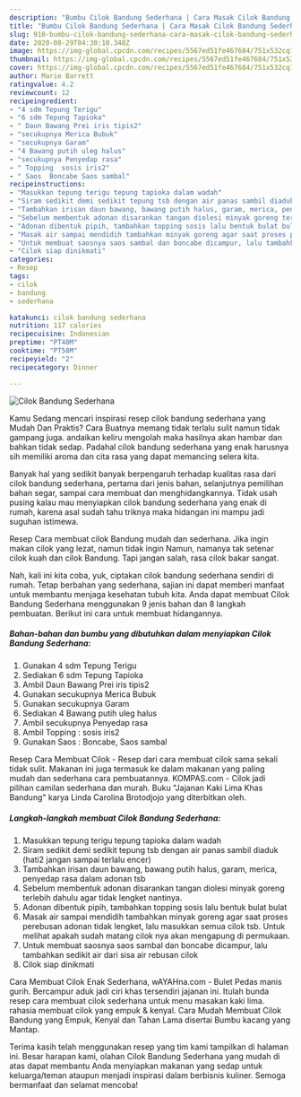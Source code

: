 ```yaml
---
description: "Bumbu Cilok Bandung Sederhana | Cara Masak Cilok Bandung Sederhana Yang Paling Enak"
title: "Bumbu Cilok Bandung Sederhana | Cara Masak Cilok Bandung Sederhana Yang Paling Enak"
slug: 910-bumbu-cilok-bandung-sederhana-cara-masak-cilok-bandung-sederhana-yang-paling-enak
date: 2020-08-29T04:30:10.348Z
image: https://img-global.cpcdn.com/recipes/5567ed51fe467684/751x532cq70/cilok-bandung-sederhana-foto-resep-utama.jpg
thumbnail: https://img-global.cpcdn.com/recipes/5567ed51fe467684/751x532cq70/cilok-bandung-sederhana-foto-resep-utama.jpg
cover: https://img-global.cpcdn.com/recipes/5567ed51fe467684/751x532cq70/cilok-bandung-sederhana-foto-resep-utama.jpg
author: Marie Barrett
ratingvalue: 4.2
reviewcount: 12
recipeingredient:
- "4 sdm Tepung Terigu"
- "6 sdm Tepung Tapioka"
- " Daun Bawang Prei iris tipis2"
- "secukupnya Merica Bubuk"
- "secukupnya Garam"
- "4 Bawang putih uleg halus"
- "secukupnya Penyedap rasa"
- " Topping  sosis iris2"
- " Saos  Boncabe Saos sambal"
recipeinstructions:
- "Masukkan tepung terigu tepung tapioka dalam wadah"
- "Siram sedikit demi sedikit tepung tsb dengan air panas sambil diaduk (hati2 jangan sampai terlalu encer)"
- "Tambahkan irisan daun bawang, bawang putih halus, garam, merica, penyedap rasa dalam adonan tsb"
- "Sebelum membentuk adonan disarankan tangan diolesi minyak goreng terlebih dahulu agar tidak lengket nantinya."
- "Adonan dibentuk pipih, tambahkan topping sosis lalu bentuk bulat bulat"
- "Masak air sampai mendidih tambahkan minyak goreng agar saat proses perebusan adonan tidak lengket, lalu masukkan semua cilok tsb. Untuk melihat apakah sudah matang cilok nya akan mengapung di permukaan."
- "Untuk membuat saosnya saos sambal dan boncabe dicampur, lalu tambahkan sedikit air dari sisa air rebusan cilok"
- "Cilok siap dinikmati"
categories:
- Resep
tags:
- cilok
- bandung
- sederhana

katakunci: cilok bandung sederhana 
nutrition: 117 calories
recipecuisine: Indonesian
preptime: "PT40M"
cooktime: "PT58M"
recipeyield: "2"
recipecategory: Dinner

---
```



![Cilok Bandung Sederhana](https://img-global.cpcdn.com/recipes/5567ed51fe467684/751x532cq70/cilok-bandung-sederhana-foto-resep-utama.jpg)

Kamu Sedang mencari inspirasi resep cilok bandung sederhana yang Mudah Dan Praktis? Cara Buatnya memang tidak terlalu sulit namun tidak gampang juga. andaikan keliru mengolah maka hasilnya akan hambar dan bahkan tidak sedap. Padahal cilok bandung sederhana yang enak harusnya sih memiliki aroma dan cita rasa yang dapat memancing selera kita.

Banyak hal yang sedikit banyak berpengaruh terhadap kualitas rasa dari cilok bandung sederhana, pertama dari jenis bahan, selanjutnya pemilihan bahan segar, sampai cara membuat dan menghidangkannya. Tidak usah pusing kalau mau menyiapkan cilok bandung sederhana yang enak di rumah, karena asal sudah tahu triknya maka hidangan ini mampu jadi suguhan istimewa.

Resep Cara membuat cilok Bandung mudah dan sederhana. Jika ingin makan cilok yang lezat, namun tidak ingin Namun, namanya tak setenar cilok kuah dan cilok Bandung. Tapi jangan salah, rasa cilok bakar sangat.


Nah, kali ini kita coba, yuk, ciptakan cilok bandung sederhana sendiri di rumah. Tetap berbahan yang sederhana, sajian ini dapat memberi manfaat untuk membantu menjaga kesehatan tubuh kita. Anda dapat membuat Cilok Bandung Sederhana menggunakan 9 jenis bahan dan 8 langkah pembuatan. Berikut ini cara untuk membuat hidangannya.

<!--inarticleads1-->

##### Bahan-bahan dan bumbu yang dibutuhkan dalam menyiapkan Cilok Bandung Sederhana:

1. Gunakan 4 sdm Tepung Terigu
1. Sediakan 6 sdm Tepung Tapioka
1. Ambil  Daun Bawang Prei iris tipis2
1. Gunakan secukupnya Merica Bubuk
1. Gunakan secukupnya Garam
1. Sediakan 4 Bawang putih uleg halus
1. Ambil secukupnya Penyedap rasa
1. Ambil  Topping : sosis iris2
1. Gunakan  Saos : Boncabe, Saos sambal


Resep Cara Membuat Cilok - Resep dari cara membuat cilok sama sekali tidak sulit. Makanan ini juga termasuk ke dalam makanan yang paling mudah dan sederhana cara pembuatannya. KOMPAS.com - Cilok jadi pilihan camilan sederhana dan murah. Buku &#34;Jajanan Kaki Lima Khas Bandung&#34; karya Linda Carolina Brotodjojo yang diterbitkan oleh. 

<!--inarticleads2-->

##### Langkah-langkah membuat Cilok Bandung Sederhana:

1. Masukkan tepung terigu tepung tapioka dalam wadah
1. Siram sedikit demi sedikit tepung tsb dengan air panas sambil diaduk (hati2 jangan sampai terlalu encer)
1. Tambahkan irisan daun bawang, bawang putih halus, garam, merica, penyedap rasa dalam adonan tsb
1. Sebelum membentuk adonan disarankan tangan diolesi minyak goreng terlebih dahulu agar tidak lengket nantinya.
1. Adonan dibentuk pipih, tambahkan topping sosis lalu bentuk bulat bulat
1. Masak air sampai mendidih tambahkan minyak goreng agar saat proses perebusan adonan tidak lengket, lalu masukkan semua cilok tsb. Untuk melihat apakah sudah matang cilok nya akan mengapung di permukaan.
1. Untuk membuat saosnya saos sambal dan boncabe dicampur, lalu tambahkan sedikit air dari sisa air rebusan cilok
1. Cilok siap dinikmati


Cara Membuat Cilok Enak Sederhana, wAYAHna.com - Bulet Pedas manis gurih. Bercampur aduk jadi ciri khas tersendiri jajanan ini. Itulah bunda resep cara membuat cilok sederhana untuk menu masakan kaki lima. rahasia membuat cilok yang empuk &amp; kenyal. Cara Mudah Membuat Cilok Bandung yang Empuk, Kenyal dan Tahan Lama disertai Bumbu kacang yang Mantap. 

Terima kasih telah menggunakan resep yang tim kami tampilkan di halaman ini. Besar harapan kami, olahan Cilok Bandung Sederhana yang mudah di atas dapat membantu Anda menyiapkan makanan yang sedap untuk keluarga/teman ataupun menjadi inspirasi dalam berbisnis kuliner. Semoga bermanfaat dan selamat mencoba!
